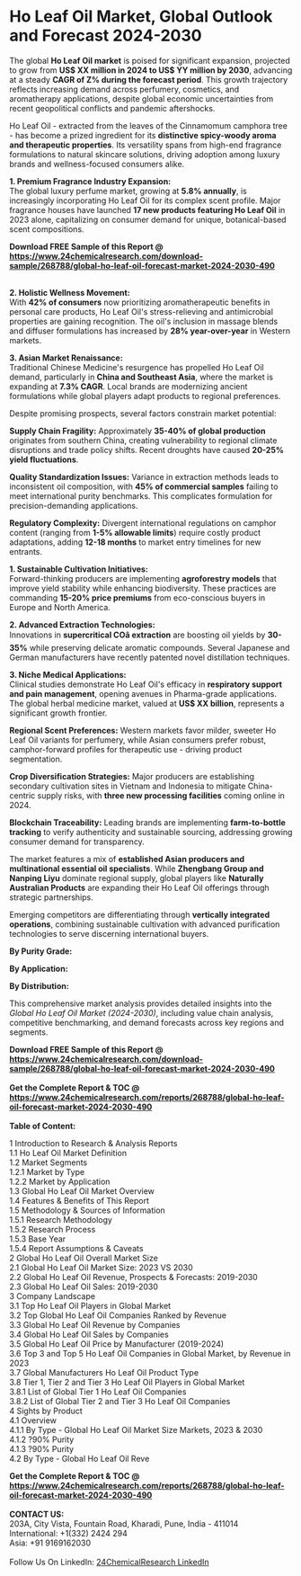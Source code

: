 <h1>Ho Leaf Oil Market, Global Outlook and Forecast 2024-2030</h1><p>The global <strong>Ho Leaf Oil market</strong> is poised for significant expansion, projected to grow from <strong>US$ XX million in 2024 to US$ YY million by 2030</strong>, advancing at a steady <strong>CAGR of Z% during the forecast period</strong>. This growth trajectory reflects increasing demand across perfumery, cosmetics, and aromatherapy applications, despite global economic uncertainties from recent geopolitical conflicts and pandemic aftershocks.</p><p>Ho Leaf Oil - extracted from the leaves of the Cinnamomum camphora tree - has become a prized ingredient for its <strong>distinctive spicy-woody aroma and therapeutic properties</strong>. Its versatility spans from high-end fragrance formulations to natural skincare solutions, driving adoption among luxury brands and wellness-focused consumers alike.</p><p><strong>1. Premium Fragrance Industry Expansion:</strong><br>
The global luxury perfume market, growing at <strong>5.8% annually</strong>, is increasingly incorporating Ho Leaf Oil for its complex scent profile. Major fragrance houses have launched <strong>17 new products featuring Ho Leaf Oil</strong> in 2023 alone, capitalizing on consumer demand for unique, botanical-based scent compositions.</p><div><b>Download FREE Sample of this Report @ 
            <a href="https://www.24chemicalresearch.com/download-sample/268788/global-ho-leaf-oil-forecast-market-2024-2030-490">
            https://www.24chemicalresearch.com/download-sample/268788/global-ho-leaf-oil-forecast-market-2024-2030-490</a></b></div><br><p><strong>2. Holistic Wellness Movement:</strong><br>
With <strong>42% of consumers</strong> now prioritizing aromatherapeutic benefits in personal care products, Ho Leaf Oil's stress-relieving and antimicrobial properties are gaining recognition. The oil's inclusion in massage blends and diffuser formulations has increased by <strong>28% year-over-year</strong> in Western markets.</p><p><strong>3. Asian Market Renaissance:</strong><br>
Traditional Chinese Medicine's resurgence has propelled Ho Leaf Oil demand, particularly in <strong>China and Southeast Asia</strong>, where the market is expanding at <strong>7.3% CAGR</strong>. Local brands are modernizing ancient formulations while global players adapt products to regional preferences.</p><p>Despite promising prospects, several factors constrain market potential:</p><p><strong>Supply Chain Fragility:</strong> Approximately <strong>35-40% of global production</strong> originates from southern China, creating vulnerability to regional climate disruptions and trade policy shifts. Recent droughts have caused <strong>20-25% yield fluctuations</strong>.</p><p><strong>Quality Standardization Issues:</strong> Variance in extraction methods leads to inconsistent oil composition, with <strong>45% of commercial samples</strong> failing to meet international purity benchmarks. This complicates formulation for precision-demanding applications.</p><p><strong>Regulatory Complexity:</strong> Divergent international regulations on camphor content (ranging from <strong>1-5% allowable limits</strong>) require costly product adaptations, adding <strong>12-18 months</strong> to market entry timelines for new entrants.</p><p><strong>1. Sustainable Cultivation Initiatives:</strong><br>
Forward-thinking producers are implementing <strong>agroforestry models</strong> that improve yield stability while enhancing biodiversity. These practices are commanding <strong>15-20% price premiums</strong> from eco-conscious buyers in Europe and North America.</p><p><strong>2. Advanced Extraction Technologies:</strong><br>
Innovations in <strong>supercritical COâ extraction</strong> are boosting oil yields by <strong>30-35%</strong> while preserving delicate aromatic compounds. Several Japanese and German manufacturers have recently patented novel distillation techniques.</p><p><strong>3. Niche Medical Applications:</strong><br>
Clinical studies demonstrate Ho Leaf Oil's efficacy in <strong>respiratory support and pain management</strong>, opening avenues in Pharma-grade applications. The global herbal medicine market, valued at <strong>US$ XX billion</strong>, represents a significant growth frontier.</p><p><strong>Regional Scent Preferences:</strong> Western markets favor milder, sweeter Ho Leaf Oil variants for perfumery, while Asian consumers prefer robust, camphor-forward profiles for therapeutic use - driving product segmentation.</p><p><strong>Crop Diversification Strategies:</strong> Major producers are establishing secondary cultivation sites in Vietnam and Indonesia to mitigate China-centric supply risks, with <strong>three new processing facilities</strong> coming online in 2024.</p><p><strong>Blockchain Traceability:</strong> Leading brands are implementing <strong>farm-to-bottle tracking</strong> to verify authenticity and sustainable sourcing, addressing growing consumer demand for transparency.</p><p>The market features a mix of <strong>established Asian producers and multinational essential oil specialists</strong>. While <strong>Zhengbang Group and Nanping Liyu</strong> dominate regional supply, global players like <strong>Naturally Australian Products</strong> are expanding their Ho Leaf Oil offerings through strategic partnerships.</p><p>Emerging competitors are differentiating through <strong>vertically integrated operations</strong>, combining sustainable cultivation with advanced purification technologies to serve discerning international buyers.</p><p><strong>By Purity Grade:</strong></p><p><strong>By Application:</strong></p><p><strong>By Distribution:</strong></p><p>This comprehensive market analysis provides detailed insights into the <em>Global Ho Leaf Oil Market (2024-2030)</em>, including value chain analysis, competitive benchmarking, and demand forecasts across key regions and segments.</p><div><b>Download FREE Sample of this Report @ 
            <a href="https://www.24chemicalresearch.com/download-sample/268788/global-ho-leaf-oil-forecast-market-2024-2030-490">
            https://www.24chemicalresearch.com/download-sample/268788/global-ho-leaf-oil-forecast-market-2024-2030-490</a></b></div><br><div><b>Get the Complete Report & TOC @ 
            <a href="https://www.24chemicalresearch.com/reports/268788/global-ho-leaf-oil-forecast-market-2024-2030-490">
            https://www.24chemicalresearch.com/reports/268788/global-ho-leaf-oil-forecast-market-2024-2030-490</a></b></div><br>
            <b>Table of Content:</b><p>1 Introduction to Research & Analysis Reports<br />
    1.1 Ho Leaf Oil Market Definition<br />
    1.2 Market Segments<br />
        1.2.1 Market by Type<br />
        1.2.2 Market by Application<br />
    1.3 Global Ho Leaf Oil Market Overview<br />
    1.4 Features & Benefits of This Report<br />
    1.5 Methodology & Sources of Information<br />
        1.5.1 Research Methodology<br />
        1.5.2 Research Process<br />
        1.5.3 Base Year<br />
        1.5.4 Report Assumptions & Caveats<br />
2 Global Ho Leaf Oil Overall Market Size<br />
    2.1 Global Ho Leaf Oil Market Size: 2023 VS 2030<br />
    2.2 Global Ho Leaf Oil Revenue, Prospects & Forecasts: 2019-2030<br />
    2.3 Global Ho Leaf Oil Sales: 2019-2030<br />
3 Company Landscape<br />
    3.1 Top Ho Leaf Oil Players in Global Market<br />
    3.2 Top Global Ho Leaf Oil Companies Ranked by Revenue<br />
    3.3 Global Ho Leaf Oil Revenue by Companies<br />
    3.4 Global Ho Leaf Oil Sales by Companies<br />
    3.5 Global Ho Leaf Oil Price by Manufacturer (2019-2024)<br />
    3.6 Top 3 and Top 5 Ho Leaf Oil Companies in Global Market, by Revenue in 2023<br />
    3.7 Global Manufacturers Ho Leaf Oil Product Type<br />
    3.8 Tier 1, Tier 2 and Tier 3 Ho Leaf Oil Players in Global Market<br />
        3.8.1 List of Global Tier 1 Ho Leaf Oil Companies<br />
        3.8.2 List of Global Tier 2 and Tier 3 Ho Leaf Oil Companies<br />
4 Sights by Product<br />
    4.1 Overview<br />
        4.1.1 By Type - Global Ho Leaf Oil Market Size Markets, 2023 & 2030<br />
        4.1.2 ?90% Purity<br />
        4.1.3 ?90% Purity<br />
    4.2 By Type - Global Ho Leaf Oil Reve</p><div><b>Get the Complete Report & TOC @ 
            <a href="https://www.24chemicalresearch.com/reports/268788/global-ho-leaf-oil-forecast-market-2024-2030-490">
            https://www.24chemicalresearch.com/reports/268788/global-ho-leaf-oil-forecast-market-2024-2030-490</a></b></div><br><b>CONTACT US:</b><br>
            203A, City Vista, Fountain Road, Kharadi, Pune, India - 411014<br>
            International: +1(332) 2424 294<br>
            Asia: +91 9169162030 <br><br>
            Follow Us On LinkedIn: <a href="https://www.linkedin.com/company/24chemicalresearch/">24ChemicalResearch LinkedIn</a>